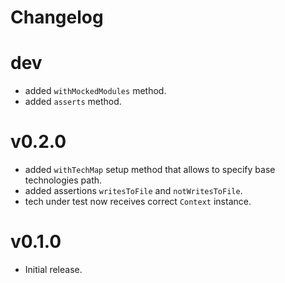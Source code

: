 # Changelog

# dev

* added `withMockedModules` method.
* added `asserts` method.

# v0.2.0

* added `withTechMap` setup method that allows to specify base technologies path.
* added assertions `writesToFile` and `notWritesToFile`.
* tech under test now receives correct `Context` instance.

# v0.1.0

* Initial release.
